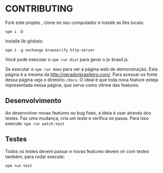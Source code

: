 # CONTRIBUTING

Fork este projeto , clone no seu computador e instale as libs locais:

`npm i -D`

Installe lib globais:

 `npm i -g onchange browserify http-server`
 
 Você pode executar o `npm run dist` para gerar o js-brasil.js.
 
 Se executar o `npm run demo` para ver a página web de demonstração.
 Esta página é a mesma da http://geradorbrasileiro.com/.
 Para acessar os fonte dessa página veja o diretório `/docs`. O ideal é que toda nova feature esteja representada nessa página, que serve como vitrine das features.
 
 ## Desenvolvimento

 Ao desenvolver novas features ou bug fixes, a ideia é usar através dos testes. 
 Faz uma mudança, cria um teste e verifica se passa. Para isso execute:
 `npm run watch:test`
 
 ## Testes
 
 Todos os testes devem passar e novas features devem vir com testes também, para rodar execute:
 
 `npm run test`
